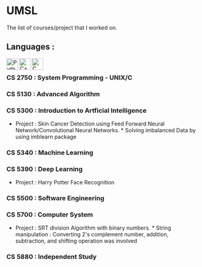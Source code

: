 # UMSL
The list of courses/project that I worked on.
## Languages :
<img align="left" alt="Python" width="30px" src="https://img.icons8.com/color/48/000000/python.png" />
<img align="left" alt="C++" width="30px" src="https://img.icons8.com/color/48/000000/c-plus-plus-logo.png"/>
<img align="left" alt="C" width="30px" src="https://img.icons8.com/color/48/000000/c-programming.png"/>

<br/>

### CS 2750 : System Programming - UNIX/C

### CS 5130 : Advanced Algorithm 

### CS 5300 : Introduction to Artficial Intelligence
- Project : Skin Cancer Detection using Feed Forward Neural Network/Convolutional Neural Networks.
            * Solving imbalanced Data by using imblearn package

### CS 5340 : Machine Learning

### CS 5390 : Deep Learning
- Project : Harry Potter Face Recognition

### CS 5500 : Software Engineering

### CS 5700 : Computer System
- Project : SRT division Algorithm with binary numbers.
            * String manipulation : Converting 2's complement number, addition, subtraction, and shifting operation was involved

### CS 5880 : Independent Study 
